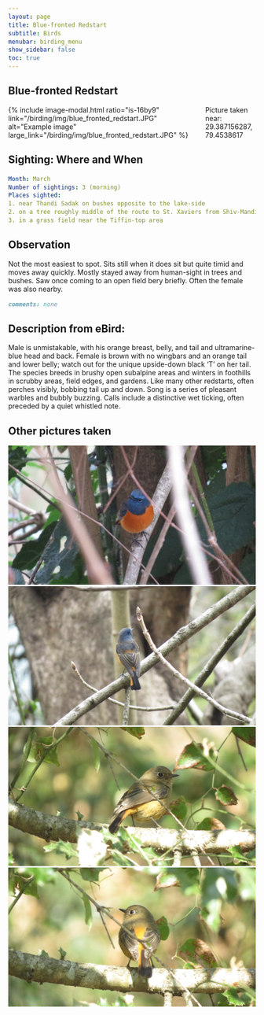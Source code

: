 ```yaml
---
layout: page
title: Blue-fronted Redstart
subtitle: Birds
menubar: birding_menu
show_sidebar: false
toc: true
---
```


## Blue-fronted Redstart

<div class="columns">
<div class="column is-6">
{% include image-modal.html ratio="is-16by9" link="/birding/img/blue_fronted_redstart.JPG" alt="Example image" large_link="/birding/img/blue_fronted_redstart.JPG" %}
</div>
<div class="column is-6">
Picture taken near: 29.387156287, 79.4538617
</div>
</div>

## Sighting: Where and When
```yaml
Month: March
Number of sightings: 3 (morning)
Places sighted: 
1. near Thandi Sadak on bushes opposite to the lake-side
2. on a tree roughly middle of the route to St. Xaviers from Shiv-Mandir
3. in a grass field near the Tiffin-top area
```

## Observation
Not the most easiest to spot. Sits still when it does sit but quite timid and moves away quickly. Mostly stayed away from human-sight in trees and bushes. Saw once coming to an open field bery briefly. Often the female was also nearby.

```markdown
comments: none
```

## Description from eBird:
Male is unmistakable, with his orange breast, belly, and tail and ultramarine-blue head and back. Female is brown with no wingbars and an orange tail and lower belly; watch out for the unique upside-down black ‘T’ on her tail. The species breeds in brushy open subalpine areas and winters in foothills in scrubby areas, field edges, and gardens. Like many other redstarts, often perches visibly, bobbing tail up and down. Song is a series of pleasant warbles and bubbly buzzing. Calls include a distinctive wet ticking, often preceded by a quiet whistled note.


## Other pictures taken
![Blue-fronted Redstart 1](/birding/img/blue_fronted_redstart1.JPG)
![Blue-fronted Redstart 2](/birding/img/blue_fronted_redstart2.JPG)
![Blue-fronted Redstart 3](/birding/img/blue_fronted_redstart3.JPG)
![Blue-fronted Redstart 4](/birding/img/blue_fronted_redstart4.JPG)